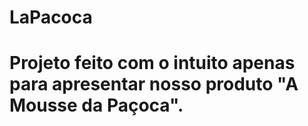 # LaPacoca
 
# Projeto feito com o intuito apenas para apresentar nosso produto "A Mousse da Paçoca".
